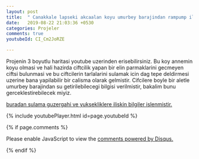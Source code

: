```yaml
---
layout: post
title:  " Canakkale lapseki akcaalan koyu umurbey barajindan rampump ile sulama projesi "
date:   2019-08-22 21:03:36 +0530
categories: Projeler
comments: true
youtubeId: CI_Cm2JoRZE

---
```


Projenin 3 boyutlu haritasi youtube uzerinden erisebilirsiniz. Bu koy annemin
koyu olmasi ve hali hazirda ciftcilik yapan bir elin parmaklarini gecmeyen ciftsi bulunmasi ve bu ciftcilerin tarlalarini
sulamak icin dag tepe deldirmesi uzerine  bana yapilabilir bir calisma olarak gelmistir. Cifcilere boyle bir aletle umurbey barajindan su getirilebilecegi bilgisi verilmistir, bakalim bunu gerceklestirebilecek miyiz.


[buradan sulama guzergahi ve yuksekliklere iliskin bilgiler islenmistir.](https://github.com/iamselcuk/iamselcuk.github.io/blob/master/assets/akcaalansulamaprojesi.pdf)


{% include youtubePlayer.html id=page.youtubeId %}




{% if page.comments %}

<div id="disqus_thread"></div>
<script>

/**
*  RECOMMENDED CONFIGURATION VARIABLES: EDIT AND UNCOMMENT THE SECTION BELOW TO INSERT DYNAMIC VALUES FROM YOUR PLATFORM OR CMS.
*  LEARN WHY DEFINING THESE VARIABLES IS IMPORTANT: https://disqus.com/admin/universalcode/#configuration-variables*/
/*
var disqus_config = function () {
this.page.url = PAGE_URL;  // Replace PAGE_URL with your page's canonical URL variable
this.page.identifier = PAGE_IDENTIFIER; // Replace PAGE_IDENTIFIER with your page's unique identifier variable
};
*/
(function() { // DON'T EDIT BELOW THIS LINE
var d = document, s = d.createElement('script');
s.src = 'https://https-iamselcuk-github-io.disqus.com/embed.js';
s.setAttribute('data-timestamp', +new Date());
(d.head || d.body).appendChild(s);
})();
</script>
<noscript>Please enable JavaScript to view the <a href="https://disqus.com/?ref_noscript">comments powered by Disqus.</a></noscript>


{% endif %}
